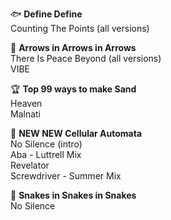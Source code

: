 🐟 **Define Define**<br>
Counting The Points (all versions)

🎵 **Arrows in Arrows in Arrows**<br>
There Is Peace Beyond (all versions)<br>
VIBE

🏆 **Top 99 ways to make Sand**<br>
Heaven<br>
Malnati<br>

🌈 **NEW NEW Cellular Automata**<br>
No Silence (intro)<br>
Aba - Luttrell Mix<br>
Revelator<br>
Screwdriver - Summer Mix<br>

🐍 **Snakes in Snakes in Snakes**<br>
No Silence


